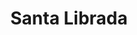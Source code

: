 ---
title: "Santa Librada"
url: /santiago-de-veraguas/santa-librada-carretera-panamericana/
shop: Bäckerei
---